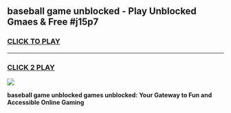 
## baseball game unblocked - Play Unblocked Gmaes & Free #j15p7
<h3>
<a href="https://news.freeplayer.one?title=baseball_game_unblocked&ref=26F">CLICK TO PLAY</a></h3>
<hr>

<h3>
<a href="https://news.freeplayer.one?title=baseball_game_unblocked&ref=26F">CLICK 2 PLAY</a>
  
</h3>

<a href="https://news.freeplayer.one?title=baseball_game_unblocked&ref=26F/"><img src="https://clearcache.store/games.png"></a>


**baseball game unblocked games unblocked: Your Gateway to Fun and Accessible Online Gaming**
